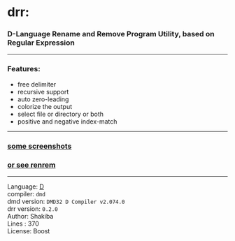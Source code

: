 

# drr:
### D-Language Rename and Remove Program Utility, based on Regular Expression

---

### Features:
- free delimiter
- recursive support
- auto zero-leading
- colorize the output
- select file or directory or both
- positive and negative index-match

---

### [some screenshots](https://github.com/k-five/drr/tree/master/screenshot)
### [or see renrem](https://github.com/k-five/renrem)

---

Language: [D](https://dlang.org)  
compiler: `dmd`  
dmd version: `DMD32 D Compiler v2.074.0`  
drr version: `0.2.0`  
Author: Shakiba  
Lines : 370  
License: Boost  